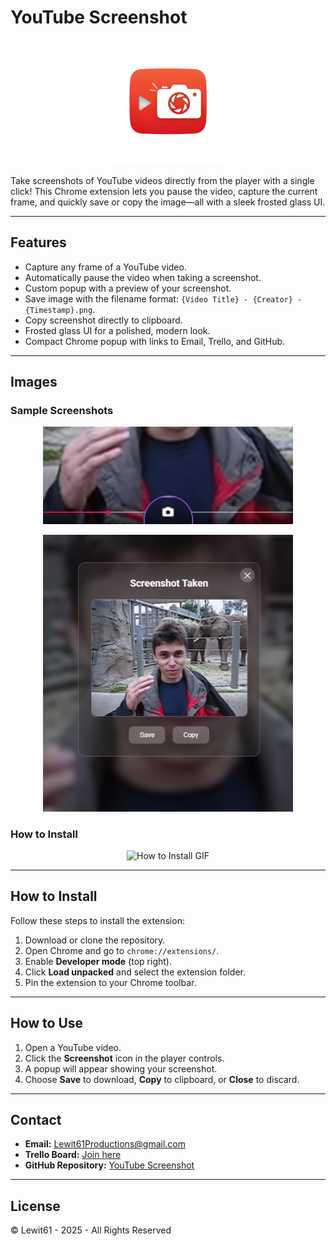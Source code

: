 # YouTube Screenshot

<p align="center">
  <img src="images/logo.png" alt="Logo" width="200" height="200">
</p>

Take screenshots of YouTube videos directly from the player with a single click! This Chrome extension lets you pause the video, capture the current frame, and quickly save or copy the image—all with a sleek frosted glass UI.

---

## Features

- Capture any frame of a YouTube video.
- Automatically pause the video when taking a screenshot.
- Custom popup with a preview of your screenshot.
- Save image with the filename format: `{Video Title} - {Creator} - {Timestamp}.png`.
- Copy screenshot directly to clipboard.
- Frosted glass UI for a polished, modern look.
- Compact Chrome popup with links to Email, Trello, and GitHub.

---

## Images

### Sample Screenshots

<p align="center">
  <img src="images/sample%201.png" alt="Sample Screenshot 1" width="400">
</p>

<p align="center">
  <img src="images/sample%202.png" alt="Sample Screenshot 2" width="400">
</p>

### How to Install

<p align="center">
  <img src="images/HowToInstall.gif" alt="How to Install GIF" width="400">
</p>

---

## How to Install

Follow these steps to install the extension:

1. Download or clone the repository.
2. Open Chrome and go to `chrome://extensions/`.
3. Enable **Developer mode** (top right).
4. Click **Load unpacked** and select the extension folder.
5. Pin the extension to your Chrome toolbar.

---

## How to Use

1. Open a YouTube video.
2. Click the **Screenshot** icon in the player controls.
3. A popup will appear showing your screenshot.
4. Choose **Save** to download, **Copy** to clipboard, or **Close** to discard.

---

## Contact

- **Email:** [Lewit61Productions@gmail.com](mailto:Lewit61Productions@gmail.com)  
- **Trello Board:** [Join here](https://trello.com/b/MzqAnQiZ)  
- **GitHub Repository:** [YouTube Screenshot](https://github.com/Lewit61/YouTube-Screenshot)

---

## License

© Lewit61 - 2025 - All Rights Reserved

